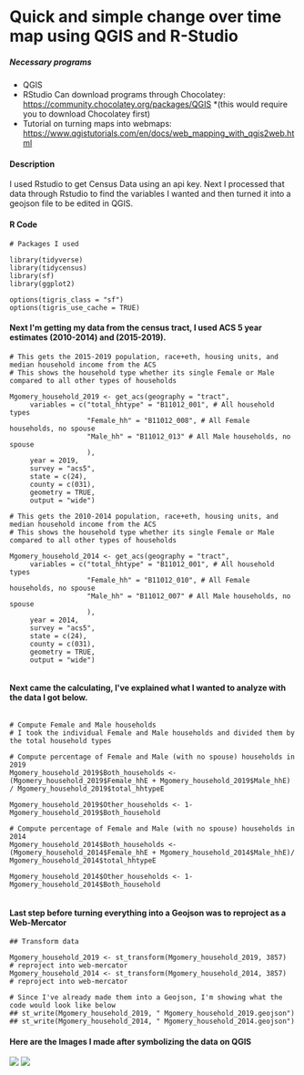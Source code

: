 # Quick and simple change over time map using QGIS and R-Studio

##### Necessary programs
* QGIS 
* RStudio
Can download programs through Chocolatey: https://community.chocolatey.org/packages/QGIS
*(this would require you to download Chocolatey first)
* Tutorial on turning maps into webmaps: https://www.qgistutorials.com/en/docs/web_mapping_with_qgis2web.html

#### Description
I used Rstudio to get Census Data using an api key. Next I processed that data through Rstudio to find the variables I wanted and then turned it into a geojson file to be edited in QGIS.

#### R Code

```{r, message=FALSE, warning=FALSE}
# Packages I used

library(tidyverse)
library(tidycensus)
library(sf)
library(ggplot2)

options(tigris_class = "sf")
options(tigris_use_cache = TRUE)

```
####  Next I'm getting my data from the census tract, I used ACS 5 year estimates (2010-2014) and (2015-2019).
```{r, message=FALSE, warning=FALSE}
# This gets the 2015-2019 population, race+eth, housing units, and median household income from the ACS
# This shows the household type whether its single Female or Male compared to all other types of households

Mgomery_household_2019 <- get_acs(geography = "tract", 
     variables = c("total_hhtype" = "B11012_001", # All household types
                   "Female_hh" = "B11012_008", # All Female households, no spouse
                   "Male_hh" = "B11012_013" # All Male households, no spouse 
                   ), 
     year = 2019,
     survey = "acs5",
     state = c(24), 
     county = c(031), 
     geometry = TRUE,
     output = "wide")
```
```{r, message=FALSE, warning=FALSE}
# This gets the 2010-2014 population, race+eth, housing units, and median household income from the ACS
# This shows the household type whether its single Female or Male compared to all other types of households

Mgomery_household_2014 <- get_acs(geography = "tract", 
     variables = c("total_hhtype" = "B11012_001", # All household types
                   "Female_hh" = "B11012_010", # All Female households, no spouse
                   "Male_hh" = "B11012_007" # All Male households, no spouse 
                   ),      
     year = 2014,
     survey = "acs5",
     state = c(24), 
     county = c(031),
     geometry = TRUE, 
     output = "wide") 
      
```
#### Next came the calculating, I've explained what I wanted to analyze with the data I got below.
```{r eveshare, message=FALSE, warning=FALSE}

# Compute Female and Male households
# I took the individual Female and Male households and divided them by the total household types

# Compute percentage of Female and Male (with no spouse) households in 2019
Mgomery_household_2019$Both_households <- (Mgomery_household_2019$Female_hhE + Mgomery_household_2019$Male_hhE) / Mgomery_household_2019$total_hhtypeE

Mgomery_household_2019$Other_households <- 1- Mgomery_household_2019$Both_household

# Compute percentage of Female and Male (with no spouse) households in 2014
Mgomery_household_2014$Both_households <- (Mgomery_household_2014$Female_hhE + Mgomery_household_2014$Male_hhE)/ Mgomery_household_2014$total_hhtypeE

Mgomery_household_2014$Other_households <- 1- Mgomery_household_2014$Both_household


```
#### Last step before turning everything into a Geojson was to reproject as a Web-Mercator
```{r, message=FALSE, warning=FALSE}
## Transform data 

Mgomery_household_2019 <- st_transform(Mgomery_household_2019, 3857) 
# reproject into web-mercator 
Mgomery_household_2014 <- st_transform(Mgomery_household_2014, 3857) 
# reproject into web-mercator 

```
```{r, message=FALSE, warning=FALSE}
# Since I've already made them into a Geojson, I'm showing what the code would look like below
## st_write(Mgomery_household_2019, " Mgomery_household_2019.geojson")
## st_write(Mgomery_household_2014, " Mgomery_household_2014.geojson")
```
#### Here are the Images I made after symbolizing the data on QGIS
<img src= "Montgomery_County_Households_2010-14.png?raw=true"/>
<img src= "Montgomery_County_Households_2015-19.png?raw=true"/>


